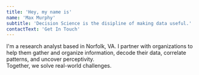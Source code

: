 ```yaml
---
title: 'Hey, my name is'
name: 'Max Murphy'
subtitle: 'Decision Science is the disipline of making data useful.'
contactText: 'Get In Touch'
---
```


I'm a research analyst based in Norfolk, VA. I partner with organizations to help them gather and organize information, decode their data, correlate patterns, and uncover perceptivity.<br> Together, we solve real-world challenges.
